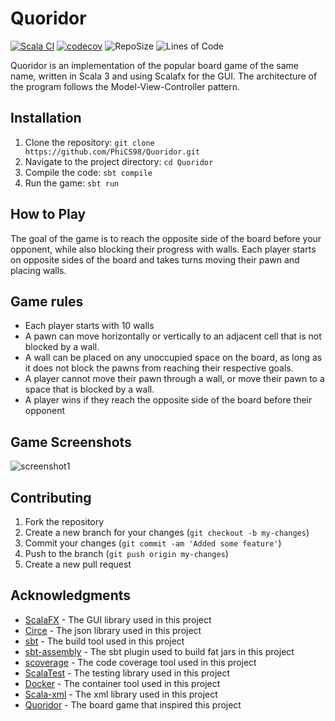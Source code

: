 
# Quoridor
[![Scala CI](https://github.com/PhiCS98/Quoridor/actions/workflows/scala.yml/badge.svg)](https://github.com/PhiCS98/Quoridor/actions/workflows/scala.yml)
[![codecov](https://codecov.io/gh/PhiCS98/Quoridor/branch/master/graph/badge.svg?token=UC46PW3DMN)](https://codecov.io/gh/PhiCS98/Quoridor)
![RepoSize](https://img.shields.io/github/repo-size/PhiCS98/Quoridor)
![Lines of Code](https://tokei.rs/b1/github/PhiCS98/Quoridor)

Quoridor is an implementation of the popular board game of the same name, written in Scala 3 and using Scalafx for the GUI. The architecture of the program follows the Model-View-Controller pattern.

## Installation

1. Clone the repository: `git clone https://github.com/PhiCS98/Quoridor.git`
2. Navigate to the project directory: `cd Quoridor`
3. Compile the code: `sbt compile`
4. Run the game: `sbt run`

## How to Play

The goal of the game is to reach the opposite side of the board before your opponent, while also blocking their progress with walls. Each player starts on opposite sides of the board and takes turns moving their pawn and placing walls.

## Game rules
-  Each player starts with 10 walls
-  A pawn can move horizontally or vertically to an adjacent cell that is not blocked by a wall.
-  A wall can be placed on any unoccupied space on the board, as long as it does not block the pawns from reaching their respective goals.
-  A player cannot move their pawn through a wall, or move their pawn to a space that is blocked by a wall.
-  A player wins if they reach the opposite side of the board before their opponent

## Game Screenshots

![screenshot1](https://imgur.com/odULKd1)

## Contributing

1. Fork the repository
2. Create a new branch for your changes (`git checkout -b my-changes`)
3. Commit your changes (`git commit -am 'Added some feature'`)
4. Push to the branch (`git push origin my-changes`)
5. Create a new pull request

## Acknowledgments

* [ScalaFX](https://www.scalafx.org/) - The GUI library used in this project
* [Circe](https://circe.github.io/circe/) - The json library used in this project
* [sbt](https://www.scala-sbt.org) - The build tool used in this project
* [sbt-assembly](https://github.com/sbt/sbt-assembly) - The sbt plugin used to build fat jars in this project
* [scoverage](https://github.com/scoverage/sbt-scoverage) - The code coverage tool used in this project
* [ScalaTest](https://www.scalatest.org) - The testing library used in this project
* [Docker](https://www.docker.com) - The container tool used in this project
* [Scala-xml](https://github.com/scala/scala-xml) - The xml library used in this project 
* [Quoridor](https://en.wikipedia.org/wiki/Quoridor) - The board game that inspired this project
